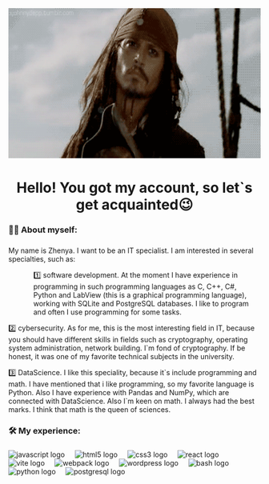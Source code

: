 <div align="center">
  <img src="gif/jack.gif" height="300" width="600"/>
</div>

<h1 align="center">Hello! You got my account, so let`s get acquainted😉</h1>

<h3 align="left">👩‍💻  About myself:</h3>

###

<p align="left">My name is Zhenya. I want to be an IT specialist. I am interested in several specialties, such as:</p>
<p style="margin-left: 50px"> 1️⃣ software development. At the moment I have experience in programming in such programming languages as C, C++, C#, Python and LabView  (this is a graphical programming language), working with SQLite and PostgreSQL databases. I like to program and often I use programming for some tasks.</p> 
<p> 2️⃣ cybersecurity. As for me, this is the most interesting field in IT, because you should have different skills in fields such as cryptography, operating system administration, network building. I`m fond of cryptography. If be honest, it was one of my favorite technical subjects in the university.</p> 
<p> 3️⃣ DataScience. I like this speciality, because it`s include programming and math. I have mentioned that i like programming, so my favorite language is Python. Also I have experience with Pandas and NumPy, which are connected with DataScience. Also I`m keen on math. I always had the best marks. I think that math is the queen of sciences.</p>

<h3 align="left">🛠 My experience:</h3>

###

<div align="left">
  <img src="https://cdn.jsdelivr.net/gh/devicons/devicon/icons/javascript/javascript-original.svg" height="40" alt="javascript logo"  />
  <img width="12" />
  <img src="https://cdn.jsdelivr.net/gh/devicons/devicon/icons/html5/html5-original.svg" height="40" alt="html5 logo"  />
  <img width="12" />
  <img src="https://cdn.jsdelivr.net/gh/devicons/devicon/icons/css3/css3-original.svg" height="40" alt="css3 logo"  />
  <img width="12" />
  <img src="https://cdn.jsdelivr.net/gh/devicons/devicon/icons/react/react-original.svg" height="40" alt="react logo"  />
  <img width="12" />
  <img src="https://skillicons.dev/icons?i=vite" height="40" alt="vite logo"  />
  <img width="12" />
  <img src="https://cdn.simpleicons.org/webpack/8DD6F9" height="40" alt="webpack logo"  />
  <img width="12" />
  <img src="https://skillicons.dev/icons?i=wordpress" height="40" alt="wordpress logo"  />
  <img width="12" />
  <img src="https://cdn.simpleicons.org/gnubash/4EAA25" height="40" alt="bash logo"  />
  <img width="12" />
  <img src="https://skillicons.dev/icons?i=py" height="40" alt="python logo"  />
  <img width="12" />
  <img src="https://skillicons.dev/icons?i=postgres" height="40" alt="postgresql logo"  />
</div>

###


